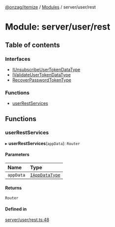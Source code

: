 [@onzag/itemize](../README.md) / [Modules](../modules.md) / server/user/rest

# Module: server/user/rest

## Table of contents

### Interfaces

- [IUnsubscribeUserTokenDataType](../interfaces/server_user_rest.IUnsubscribeUserTokenDataType.md)
- [IValidateUserTokenDataType](../interfaces/server_user_rest.IValidateUserTokenDataType.md)
- [RecoverPasswordTokenType](../interfaces/server_user_rest.RecoverPasswordTokenType.md)

### Functions

- [userRestServices](server_user_rest.md#userrestservices)

## Functions

### userRestServices

▸ **userRestServices**(`appData`): `Router`

#### Parameters

| Name | Type |
| :------ | :------ |
| `appData` | [`IAppDataType`](../interfaces/server.IAppDataType.md) |

#### Returns

`Router`

#### Defined in

[server/user/rest.ts:48](https://github.com/onzag/itemize/blob/73e0c39e/server/user/rest.ts#L48)
